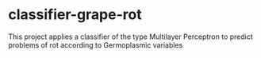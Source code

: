 # classifier-grape-rot
This project applies a classifier of the type Multilayer Perceptron to predict problems of rot according to Germoplasmic variables
